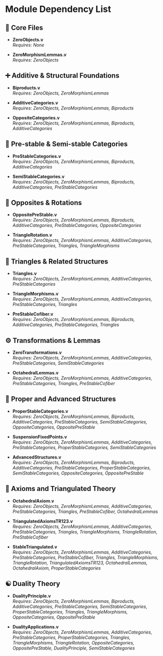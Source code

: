 # Module Dependency List

## 📘 Core Files

- **ZeroObjects.v**  
  *Requires: None*

- **ZeroMorphismLemmas.v**  
  *Requires: ZeroObjects*

## ➕ Additive & Structural Foundations

- **Biproducts.v**  
  *Requires: ZeroObjects, ZeroMorphismLemmas*

- **AdditiveCategories.v**  
  *Requires: ZeroObjects, ZeroMorphismLemmas, Biproducts*

- **OppositeCategories.v**  
  *Requires: ZeroObjects, ZeroMorphismLemmas, Biproducts, AdditiveCategories*

## 🧱 Pre-stable & Semi-stable Categories

- **PreStableCategories.v**  
  *Requires: ZeroObjects, ZeroMorphismLemmas, Biproducts, AdditiveCategories*

- **SemiStableCategories.v**  
  *Requires: ZeroObjects, ZeroMorphismLemmas, Biproducts, AdditiveCategories, PreStableCategories*

## 🔼 Opposites & Rotations

- **OppositePreStable.v**  
  *Requires: ZeroObjects, ZeroMorphismLemmas, Biproducts, AdditiveCategories, PreStableCategories, OppositeCategories*

- **TriangleRotation.v**  
  *Requires: ZeroObjects, ZeroMorphismLemmas, AdditiveCategories, PreStableCategories, Triangles, TriangleMorphisms*

## 🔺 Triangles & Related Structures

- **Triangles.v**  
  *Requires: ZeroObjects, ZeroMorphismLemmas, AdditiveCategories, PreStableCategories*

- **TriangleMorphisms.v**  
  *Requires: ZeroObjects, ZeroMorphismLemmas, AdditiveCategories, PreStableCategories, Triangles*

- **PreStableCofiber.v**  
  *Requires: ZeroObjects, ZeroMorphismLemmas, Biproducts, AdditiveCategories, PreStableCategories, Triangles*

## ⚙️ Transformations & Lemmas

- **ZeroTransformations.v**  
  *Requires: ZeroObjects, ZeroMorphismLemmas, AdditiveCategories, PreStableCategories, SemiStableCategories*

- **OctahedralLemmas.v**  
  *Requires: ZeroObjects, ZeroMorphismLemmas, AdditiveCategories, PreStableCategories, Triangles, PreStableCofiber*

## 🧩 Proper and Advanced Structures

- **ProperStableCategories.v**  
  *Requires: ZeroObjects, ZeroMorphismLemmas, Biproducts, AdditiveCategories, PreStableCategories, SemiStableCategories, OppositeCategories, OppositePreStable*

- **SuspensionFixedPoints.v**  
  *Requires: ZeroObjects, ZeroMorphismLemmas, AdditiveCategories, PreStableCategories, ProperStableCategories, SemiStableCategories*

- **AdvancedStructures.v**  
  *Requires: ZeroObjects, ZeroMorphismLemmas, Biproducts, AdditiveCategories, PreStableCategories, ProperStableCategories, SemiStableCategories, OppositeCategories, OppositePreStable*

## 🔄 Axioms and Triangulated Theory

- **OctahedralAxiom.v**  
  *Requires: ZeroObjects, ZeroMorphismLemmas, AdditiveCategories, PreStableCategories, Triangles, PreStableCofiber, OctahedralLemmas*

- **TriangulatedAxiomsTR123.v**  
  *Requires: ZeroObjects, ZeroMorphismLemmas, AdditiveCategories, PreStableCategories, Triangles, TriangleMorphisms, TriangleRotation, PreStableCofiber*

- **StableTriangulated.v**  
  *Requires: ZeroObjects, ZeroMorphismLemmas, AdditiveCategories, PreStableCategories, PreStableCofiber, Triangles, TriangleMorphisms, TriangleRotation, TriangulatedAxiomsTR123, OctahedralLemmas, OctahedralAxiom, ProperStableCategories*

## ☯️ Duality Theory

- **DualityPrinciple.v**  
  *Requires: ZeroObjects, ZeroMorphismLemmas, Biproducts, AdditiveCategories, PreStableCategories, SemiStableCategories, ProperStableCategories, Triangles, TriangleMorphisms, OppositeCategories, OppositePreStable*

- **DualityApplications.v**  
  *Requires: ZeroObjects, ZeroMorphismLemmas, AdditiveCategories, PreStableCategories, ProperStableCategories, Triangles, TriangleMorphisms, TriangleRotation, OppositeCategories, OppositePreStable, DualityPrinciple, SemiStableCategories*
